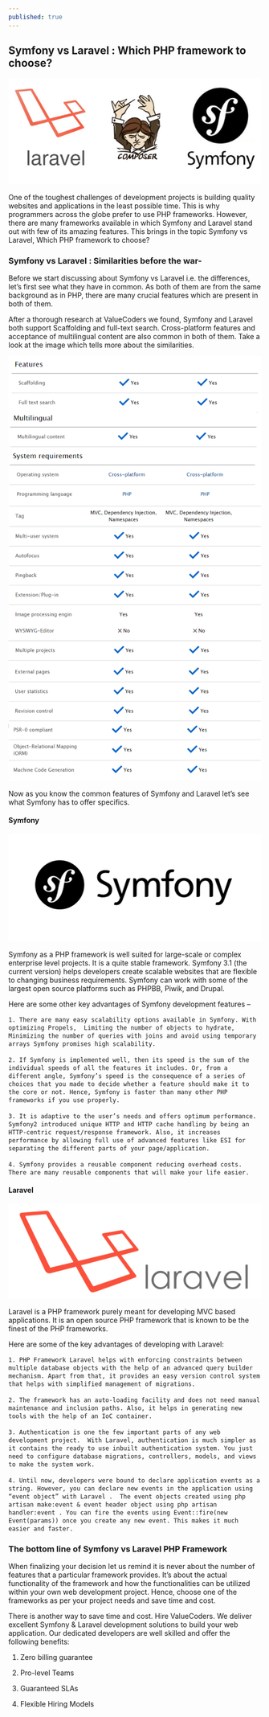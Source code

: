 ```yaml
---
published: true
---
```


## Symfony vs Laravel : Which PHP framework to choose?

![Symfony vs Laravel](/images/laravel-vs-symfony/symfony-vs-laravel.jpg "Symfony vs Laravel")

One of the toughest challenges of development projects is building quality websites and applications in the least possible time. This is why programmers across the globe prefer to use PHP frameworks. However, there are many frameworks available in which Symfony and Laravel stand out with few of its amazing features. This brings in the topic Symfony vs Laravel, Which PHP framework to choose?

### Symfony vs Laravel : Similarities before the war-

Before we start discussing about Symfony vs Laravel i.e. the differences, let’s first see what they have in common. As both of them are from the same background as in PHP, there are many crucial features which are present in both of them.

After a thorough research at ValueCoders we found, Symfony and Laravel both support Scaffolding and full-text search. Cross-platform features and acceptance of multilingual content are also common in both of them. Take a look at the image which tells more about the similarities.

![Symfony vs Laravel benchmarks](/images/laravel-vs-symfony/Symfony-vs-laravel-similarities-2-1.png "Symfony vs Laravel benchmarks")

Now as you know the common features of Symfony and Laravel let’s see what Symfony has to offer specifics. 

#### Symfony


![Symfony](/images/laravel-vs-symfony/Symfony-vs-Laravel-symfony_logo.png "Symfony")

Symfony as a PHP framework is well suited for large-scale or complex enterprise level projects. It is a quite stable framework. Symfony 3.1 (the current version) helps developers create scalable websites that are flexible to changing business requirements. Symfony can work with some of the largest open source platforms such as PHPBB, Piwik, and Drupal.

Here are some other key advantages of Symfony development features –

    1. There are many easy scalability options available in Symfony. With optimizing Propels,  Limiting the number of objects to hydrate, Minimizing the number of queries with joins and avoid using temporary arrays Symfony promises high scalability.

    2. If Symfony is implemented well, then its speed is the sum of the individual speeds of all the features it includes. Or, from a different angle, Symfony’s speed is the consequence of a series of choices that you made to decide whether a feature should make it to the core or not. Hence, Symfony is faster than many other PHP frameworks if you use properly.

    3. It is adaptive to the user’s needs and offers optimum performance. Symfony2 introduced unique HTTP and HTTP cache handling by being an HTTP-centric request/response framework. Also, it increases performance by allowing full use of advanced features like ESI for separating the different parts of your page/application.

    4. Symfony provides a reusable component reducing overhead costs. There are many reusable components that will make your life easier.

#### Laravel

![Laravel](/images/laravel-vs-symfony/Symfony-vs-laravel-laravel-image.png "Laravel")

Laravel is a PHP framework purely meant for developing MVC based applications. It is an open source PHP framework that is known to be the finest of the PHP frameworks.

Here are some of the key advantages of developing with Laravel:

    1. PHP Framework Laravel helps with enforcing constraints between multiple database objects with the help of an advanced query builder mechanism. Apart from that, it provides an easy version control system that helps with simplified management of migrations.

    2. The framework has an auto-loading facility and does not need manual maintenance and inclusion paths. Also, it helps in generating new tools with the help of an IoC container.

    3. Authentication is one the few important parts of any web development project.  With Laravel, authentication is much simpler as it contains the ready to use inbuilt authentication system. You just need to configure database migrations, controllers, models, and views to make the system work.

    4. Until now, developers were bound to declare application events as a string. However, you can declare new events in the application using “event object” with Laravel .  The event objects created using php artisan make:event & event header object using php artisan handler:event . You can fire the events using Event::fire(new Event(params)) once you create any new event. This makes it much easier and faster.

### The bottom line of Symfony vs Laravel PHP Framework

 When finalizing your decision let us remind it is never about the number of features that a particular framework provides. It’s about the actual functionality of the framework and how the functionalities can be utilized within your own web development project.  Hence, choose one of the frameworks as per your project needs and save time and cost.

There is another way to save time and cost. Hire  ValueCoders. We deliver excellent  Symfony & Laravel development solutions to build your web application. Our dedicated developers are well skilled and offer the following benefits:

1. Zero billing guarantee

2. Pro-level Teams

3. Guaranteed SLAs

4. Flexible Hiring Models